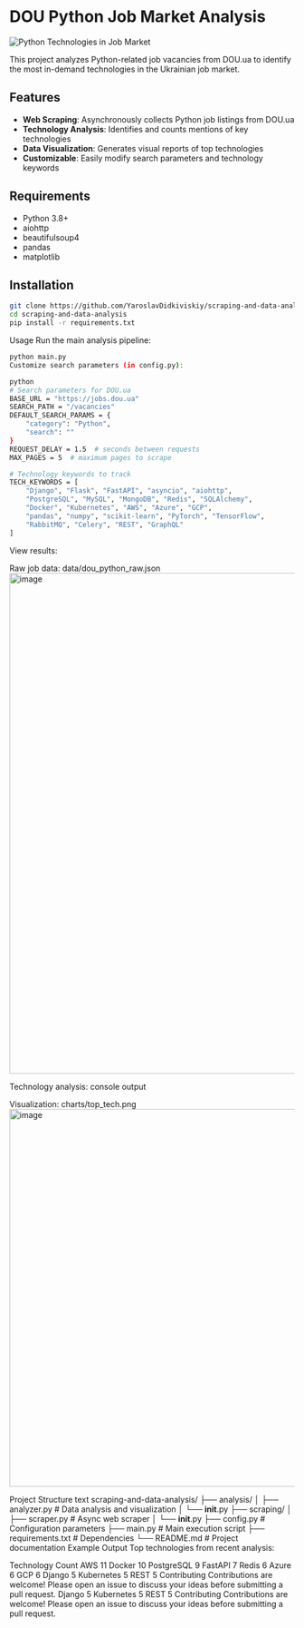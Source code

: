 # DOU Python Job Market Analysis

![Python Technologies in Job Market](charts/top_tech.png)

This project analyzes Python-related job vacancies from DOU.ua to identify the most in-demand technologies in the Ukrainian job market.

## Features

- **Web Scraping**: Asynchronously collects Python job listings from DOU.ua
- **Technology Analysis**: Identifies and counts mentions of key technologies
- **Data Visualization**: Generates visual reports of top technologies
- **Customizable**: Easily modify search parameters and technology keywords

## Requirements

- Python 3.8+
- aiohttp
- beautifulsoup4
- pandas
- matplotlib

## Installation

```bash
git clone https://github.com/YaroslavDidkiviskiy/scraping-and-data-analysis.git
cd scraping-and-data-analysis
pip install -r requirements.txt
```

Usage
Run the main analysis pipeline:

```bash
python main.py
Customize search parameters (in config.py):

python
# Search parameters for DOU.ua
BASE_URL = "https://jobs.dou.ua"
SEARCH_PATH = "/vacancies"
DEFAULT_SEARCH_PARAMS = {
    "category": "Python",
    "search": ""
}
REQUEST_DELAY = 1.5  # seconds between requests
MAX_PAGES = 5  # maximum pages to scrape

# Technology keywords to track
TECH_KEYWORDS = [
    "Django", "Flask", "FastAPI", "asyncio", "aiohttp",
    "PostgreSQL", "MySQL", "MongoDB", "Redis", "SQLAlchemy",
    "Docker", "Kubernetes", "AWS", "Azure", "GCP",
    "pandas", "numpy", "scikit-learn", "PyTorch", "TensorFlow",
    "RabbitMQ", "Celery", "REST", "GraphQL"
]
```
View results:


Raw job data: data/dou_python_raw.json
<img width="1084" height="883" alt="image" src="https://github.com/user-attachments/assets/d69b528d-b549-4089-bf7c-2dfa048e4a49" />


Technology analysis: console output


Visualization: charts/top_tech.png
<img width="882" height="666" alt="image" src="https://github.com/user-attachments/assets/f2a31b7a-859e-46c6-a070-e62e9cf5f6fc" />


Project Structure
text
scraping-and-data-analysis/
├── analysis/
│   ├── analyzer.py       # Data analysis and visualization
│   └── __init__.py
├── scraping/
│   ├── scraper.py        # Async web scraper
│   └── __init__.py
├── config.py             # Configuration parameters
├── main.py               # Main execution script
├── requirements.txt      # Dependencies
└── README.md             # Project documentation
Example Output
Top technologies from recent analysis:

Technology	Count
AWS	11
Docker	10
PostgreSQL	9
FastAPI	7
Redis	6
Azure	6
GCP	6
Django	5
Kubernetes	5
REST	5
Contributing
Contributions are welcome! Please open an issue to discuss your ideas before submitting a pull request.
Django	5
Kubernetes	5
REST	5
Contributing
Contributions are welcome! Please open an issue to discuss your ideas before submitting a pull request.

